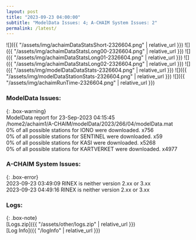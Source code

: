 ```yaml
---
layout: post
title: "2023-09-23 04:00:00"
subtitle: "ModelData Issues: 4; A-CHAIM System Issues: 2"
permalink: /latest/
---
```


![]({{ "/assets/img/achaimDataStatsShort-2326604.png" | relative_url }})
![]({{ "/assets/img/achaimDataStatsLong00-2326604.png" | relative_url }})
![]({{ "/assets/img/achaimDataStatsLong01-2326604.png" | relative_url }})
![]({{ "/assets/img/achaimDataStatsLong02-2326604.png" | relative_url }})
![]({{ "/assets/img/modelDataDataStats-2326604.png" | relative_url }})
![]({{ "/assets/img/modelDataStationStats-2326604.png" | relative_url }})
![]({{ "/assets/img/achaimRunTime-2326604.png" | relative_url }})


### ModelData Issues:  
  
{: .box-warning}  
 ModelData report for 23-Sep-2023 04:15:45   
 /home2/achaim1/A-CHAIM/modelData/2023/266/04/modelData.mat   
 0% of all possible stations for IONO were downloaded. x756   
 0% of all possible stations for SENTINEL were downloaded. x59   
 0% of all possible stations for KASI were downloaded. x5268   
 0% of all possible stations for KARTVERKET were downloaded. x4977   
  
### A-CHAIM System Issues:  
  
{: .box-error}  
2023-09-23 03:49:09 RINEX is neither version 2.xx or 3.xx  
2023-09-23 04:49:16 RINEX is neither version 2.xx or 3.xx  

### Logs:  
  
{: .box-note}  
[Logs.zip]({{ "/assets/other/logs.zip" | relative_url }})  
[Log Info]({{ "/logInfo" | relative_url }})  
